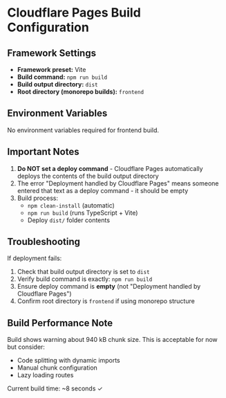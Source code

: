 # Cloudflare Pages Build Configuration

## Framework Settings
- **Framework preset:** Vite
- **Build command:** `npm run build`
- **Build output directory:** `dist`
- **Root directory (monorepo builds):** `frontend`

## Environment Variables
No environment variables required for frontend build.

## Important Notes
1. **Do NOT set a deploy command** - Cloudflare Pages automatically deploys the contents of the build output directory
2. The error "Deployment handled by Cloudflare Pages" means someone entered that text as a deploy command - it should be empty
3. Build process:
   - `npm clean-install` (automatic)
   - `npm run build` (runs TypeScript + Vite)
   - Deploy `dist/` folder contents

## Troubleshooting
If deployment fails:
1. Check that build output directory is set to `dist`
2. Verify build command is exactly: `npm run build`
3. Ensure deploy command is **empty** (not "Deployment handled by Cloudflare Pages")
4. Confirm root directory is `frontend` if using monorepo structure

## Build Performance Note
Build shows warning about 940 kB chunk size. This is acceptable for now but consider:
- Code splitting with dynamic imports
- Manual chunk configuration
- Lazy loading routes

Current build time: ~8 seconds ✓
